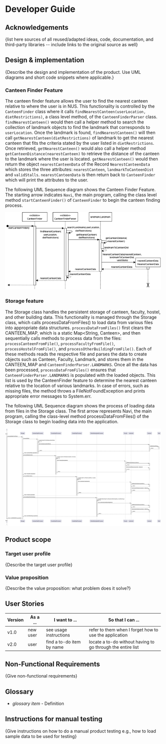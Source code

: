 # Developer Guide

## Acknowledgements

{list here sources of all reused/adapted ideas, code, documentation, and third-party libraries -- include links to the
original source as well}

## Design & implementation

{Describe the design and implementation of the product. Use UML diagrams and short code snippets where applicable.}
### Canteen Finder Feature 
The canteen finder feature allows the user to find the nearest canteen relative to where the user is in NUS.
This functionality is controlled by the `CanteenFinder` class where it calls 
`findNearestCanteen(userLocation, dietRestrictions)`, 
a class level method, of the `CanteenFinderParser` class. `findNearestCanteen()` would then call a helper 
method to search the collection of landmark objects to find the landmark that corresponds to `userLocation`.
Once the landmark is found,
`findNearestCanteen()` will then call `getNearestCanteen(dietRestrictions)` of landmark to get the nearest canteen that 
fits the criteria
stated by the user listed in `dietRestrictions`. Once retrieved, `getNearestCanteen()` would also call a helper method 
`getCanteenDistance(nearestCanteen)` to retrieve the distance of the canteen to the landmark where the user is located.
`getNearestCanteen()` would then return the object `nearestCanteenData` of the Record `NearestCanteenData` which stores 
the three attributes: 
`nearestCanteen`, `landmarkToCanteenDist` and `validStalls`. `nearestCanteenData` is then return back to `CanteenFinder`
which will print the attributes to the user.

The following UML Sequence diagram shows the Canteen Finder Feature. The starting arrow indicates `Navi`, the main 
program, calling the class
level method `startCanteenFinder()` of `CanteenFinder` to begin the canteen finding process.

![CanteenFinderDiagram.drawio.png](diagrams/CanteenFinderDiagram.drawio.png)

### Storage feature
The Storage class handles the persistent storage of canteen, faculty, hostel, and other building data. 
This functionality is managed through the Storage class, which calls processDataFromFiles() to load data from various 
files into appropriate data structures. `processDataFromFiles()` first clears the CANTEEN_MAP, which is a 
static Map<String, Canteen>, and then sequentially calls methods to process data from the files: 
`processCanteenFromFile()`,
`processFacultyFromFile()`, `processHostelFromFile()`, and `processOtherBuildingFromFile()`. 
Each of these methods reads the 
respective file and parses the data to create objects such as Canteen, Faculty, Landmark, and stores them in the 
CANTEEN_MAP and `CanteenFinderParser.LANDMARKS`. Once all the data has been processed, `processDataFromFiles()` ensures 
that `CanteenFinderParser.LANDMARKS` is populated with the loaded objects. This list is used by the CanteenFinder 
feature to determine the nearest canteen relative to the location of various landmarks. In case of errors, such as
missing files, the method throws a FileNotFoundException and prints appropriate error messages to System.err.

The following UML Sequence diagram shows the process of loading data from files in the Storage class. 
The first arrow represents Navi, the main program, calling the class-level method processDataFromFiles() of the 
Storage class to begin loading data into the application.

![](diagrams/Storage.png)


## Product scope
### Target user profile

{Describe the target user profile}

### Value proposition

{Describe the value proposition: what problem does it solve?}

## User Stories

|Version| As a ... | I want to ... | So that I can ...|
|--------|----------|---------------|------------------|
|v1.0|new user|see usage instructions|refer to them when I forget how to use the application|
|v2.0|user|find a to-do item by name|locate a to-do without having to go through the entire list|

## Non-Functional Requirements

{Give non-functional requirements}

## Glossary

* *glossary item* - Definition

## Instructions for manual testing

{Give instructions on how to do a manual product testing e.g., how to load sample data to be used for testing}
